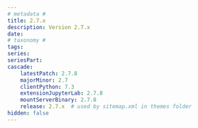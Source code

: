```yaml
---
# metadata # 
title: 2.7.x
description: Version 2.7.x 
date: 
# taxonomy #
tags:
series:
seriesPart:
cascade:
    latestPatch: 2.7.8
    majorMinor: 2.7
    clientPython: 7.3
    extensionJupyterLab: 2.7.8
    mountServerBinary: 2.7.8
    release: 2.7.x  # used by sitemap.xml in themes folder
hidden: false
---
```

